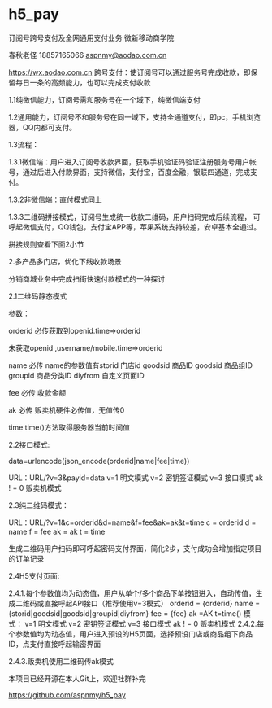 # h5_pay
订阅号跨号支付及全网通用支付业务
微新移动商学院

春秋老怪 18857165066 aspnmy@aodao.com.cn

https://wx.aodao.com.cn
跨号支付：使订阅号可以通过服务号完成收款，即保留每日一条的高频能力，也可以完成支付收款

1.1纯微信能力，订阅号需和服务号在一个域下，纯微信端支付

1.2通用能力，订阅号不和服务号在同一域下，支持全通道支付，即pc，手机浏览器，QQ内都可支付。


1.3流程：

1.3.1微信端：用户进入订阅号收款界面，获取手机验证码验证注册服务号用户帐号，通过后进入付款界面，支持微信，支付宝，百度金融，银联四通道，完成支付。


1.3.2非微信端：直付模式同上

1.3.3二维码拼接模式，订阅号生成统一收款二维码，用户扫码完成后续流程，		可呼起微信支付，QQ钱包，支付宝APP等，苹果系统支持较差，安卓基本全通过。

拼接规则查看下面2小节


2.多产品多门店，优化下线收款场景

分销商城业务中完成扫街快速付款模式的一种探讨

2.1二维码静态模式

参数：


orderid 必传获取到openid.time=>orderid 

未获取openid ,username/mobile.time=>orderid

name 必传 
name的参数值有storid 	门店id
     goodsid 商品ID
goodsid 商品组ID 
groupid 商品分类ID
diyfrom 自定义页面ID

fee 必传 收款金额

ak 必传 贩卖机硬件必传值，无值传0

time time()方法取得服务器当前时间值

2.2接口模式:

data=urlencode(json_encode(orderid|name|fee|time))

URL：URL/?v=3&payid=data
v=1 明文模式
v=2 密钥签证模式
v=3	接口模式
ak ! = 0 贩卖机模式


2.3纯二维码模式：

URL：URL/?v=1&c=orderid&d=name&f=fee&ak=ak&t=time
c = orderid
d = name
f  = fee
ak  = ak
t  = time

生成二维码用户扫码即可呼起密码支付界面，简化2步，支付成功会增加指定项目的订单记录


2.4H5支付页面:

2.4.1.每个参数值均为动态值，用户从单个/多个商品下单按钮进入，自动传值，生成二维码或直接呼起API接口（推荐使用v=3模式）
orderid = {orderid}
name = {storid|goodsid|goodsid|groupid|diyfrom}
fee = {fee}
ak =AK
t=time()
模式：
v=1 明文模式
v=2 密钥签证模式
v=3	接口模式
ak ! = 0 贩卖机模式
2.4.2.每个参数值均为动态值，用户进入预设的H5页面，选择预设门店或商品组下商品ID，点支付直接呼起输密界面

2.4.3.贩卖机使用二维码传ak模式



本项目已经开源在本人Git上，欢迎社群补完

https://github.com/aspnmy/h5_pay





